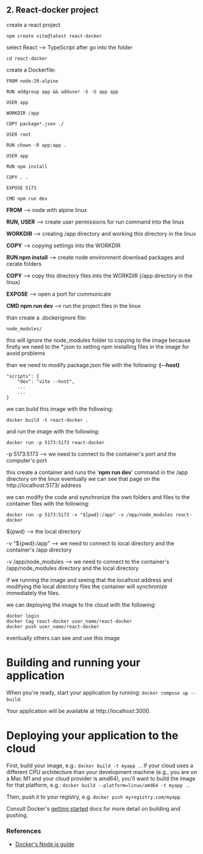 ## 2. React-docker project

create a react project

```
npm create vite@latest react-docker
```

select React --> TypeScript after go into the folder

```
cd react-docker
```

create a Dockerfile:

```
FROM node:20-alpine

RUN addgroup app && adduser -S -G app app

USER app

WORKDIR /app

COPY package*.json ./

USER root

RUN chown -R app:app .

USER app

RUN npm install

COPY . .

EXPOSE 5173

CMD npm run dev

```

**FROM** --> node with alpine linux

**RUN, USER** --> create user permissions for run command into the linux

**WORKDIR** --> creating /app directory and working this directory in the linux

**COPY** --> copying settings into the WORKDIR

**RUN npm install** --> create node environment download packages and cerate folders

**COPY** --> copy this directory files into the WORKDIR (/app directory in the linux)

**EXPOSE** --> open a port for communicate

**CMD npm run dev** --> run the project files in the linux

than create a .dockerignore file:

```
node_modules/
```

this will ignore the node_modules folder to copying to the image because firstly we need to the \*.json to setting npm installing files in the image for avoid problems

than we need to modify package.json file with the following: **(--host)**

```
"scripts": {
    "dev": "vite --host",
    ...
    ...
}
```

we can build this image with the following:

```
docker build -t react-docker .
```

and run the image with the following:

```
docker run -p 5173:5173 react-docker
```

-p 5173:5173 --> we need to connect to the container's port and the computer's port

this create a container and runs the '**npm run dev**' command in the /app directory on the linux
eventually we can see that page on the http://localhost:5173/ address

we can modify the code and synchronize the own folders and files to the container files with the following:

```
docker run -p 5173:5173 -v "${pwd}:/app" -v /app/node_modules react-docker
```

${pwd} --> the local directory

-v "${pwd}:/app" --> we need to connect to local directory and the container's /app directory

-v /app/node_modules --> we need to connect to the container's /app/node_modules directory and the local directory

if we running the image and seeing that the localhost address and modifying the local directory files the container will synchronize immediately the files.

we can deploying the image to the cloud with the following:

```
docker login
docker tag react-docker user_name/react-docker
docker push user_name/react-docker
```

eventually others can see and use this image

# Building and running your application

When you're ready, start your application by running:
`docker compose up --build`.

Your application will be available at http://localhost:3000.

# Deploying your application to the cloud

First, build your image, e.g.: `docker build -t myapp .`.
If your cloud uses a different CPU architecture than your development
machine (e.g., you are on a Mac M1 and your cloud provider is amd64),
you'll want to build the image for that platform, e.g.:
`docker build --platform=linux/amd64 -t myapp .`.

Then, push it to your registry, e.g. `docker push myregistry.com/myapp`.

Consult Docker's [getting started](https://docs.docker.com/go/get-started-sharing/)
docs for more detail on building and pushing.

### References

- [Docker's Node.js guide](https://docs.docker.com/language/nodejs/)
